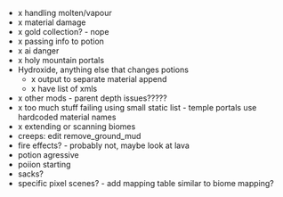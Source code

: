 - x handling molten/vapour
- x material damage
- x gold collection? - nope
- x passing info to potion
- x ai danger
- x holy mountain portals
- Hydroxide, anything else that changes potions
  - x output to separate material append
  - x have list of xmls
- x other mods - parent depth issues?????
- x too much stuff failing using small static list - temple portals use hardcoded material names
- x extending or scanning biomes
- creeps: edit remove_ground_mud
- fire effects? - probably not, maybe look at lava
- potion agressive
- poiion starting
- sacks?
- specific pixel scenes? - add mapping table similar to biome mapping?

